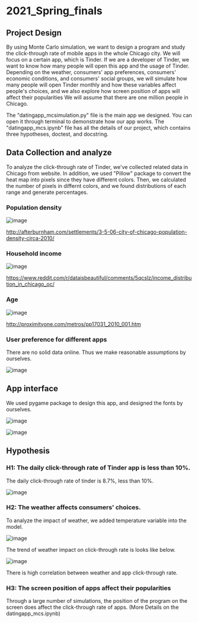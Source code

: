 # 2021_Spring_finals

## Project Design

By using Monte Carlo simulation, we want to design a program and study the click-through rate of mobile apps in the whole Chicago city. We will focus on a certain app, which is Tinder. If we are a developer of Tinder, we want to know how many people will open this app and the usage of Tinder. Depending on the weather, consumers' app preferences, consumers' economic conditions, and consumers' social groups, we will simulate how many people will open Tinder monthly and how these variables affect people's choices, and we also explore how screen position of apps will affect their popularities We will assume that there are one million people in Chicago.

The "datingapp_mcsimulation.py" file is the main app we designed. You can open it through terminal to demonstrate how our app works. 
The "datingapp_mcs.ipynb" file has all the details of our project, which contains three hypotheses, doctest, and docstring.

## Data Collection and analyze
To analyze the click-through rate of Tinder, we've collected related data in Chicago from website.
In addition, we used "Pillow" package to convert the heat map into pixels since they have different colors. Then, we calculated the number of pixels in differnt colors, and we found distributions of each range and generate percentages.

### Population density

![image](https://user-images.githubusercontent.com/58837457/117296106-3f515b80-aea7-11eb-9c0c-df244b898117.png)

http://afterburnham.com/settlements/3-5-06-city-of-chicago-population-density-circa-2010/

### Household income

![image](https://user-images.githubusercontent.com/58837457/117296288-77589e80-aea7-11eb-9aa1-15fc5f6fd6f1.png)

https://www.reddit.com/r/dataisbeautiful/comments/5qcslz/income_distribution_in_chicago_oc/

### Age

![image](https://user-images.githubusercontent.com/58837457/117296325-850e2400-aea7-11eb-945f-210e542d2598.png)

http://proximityone.com/metros/pp17031_2010_001.htm


### User preference for different apps

There are no solid data online. Thus we make reasonable assumptions by ourselves.

![image](https://user-images.githubusercontent.com/58837457/117296519-bc7cd080-aea7-11eb-9d71-39e38f56eb78.png)


## App interface

We used pygame package to design this app, and designed the fonts by ourselves.

![image](https://user-images.githubusercontent.com/58837457/117295793-d9fd6a80-aea6-11eb-97b3-947cea9e2a94.png)

![image](https://user-images.githubusercontent.com/58837457/117296577-cd2d4680-aea7-11eb-9232-d50ef7422e23.png)

## Hypothesis

### H1: The daily click-through rate of Tinder app is less than 10%.

The daily click-through rate of tinder is 8.7%, less than 10%.

![image](https://user-images.githubusercontent.com/58837457/117296681-ea621500-aea7-11eb-8764-1566256a1320.png)


### H2: The weather affects consumers' choices.

To analyze the impact of weather, we added temperature variable into the model.

![image](https://user-images.githubusercontent.com/58837457/117296846-1a111d00-aea8-11eb-994d-52f089bfe519.png)

The trend of weather impact on click-through rate is looks like below.

![image](https://user-images.githubusercontent.com/58837457/117296971-3f9e2680-aea8-11eb-952d-c846e2e6ab31.png)

There is high correlation between weather and app click-through rate.


### H3: The screen position of apps affect their popularities

Through a large number of simulations, the position of the program on the screen does affect the click-through rate of apps. (More Details on the datingapp_mcs.ipynb)